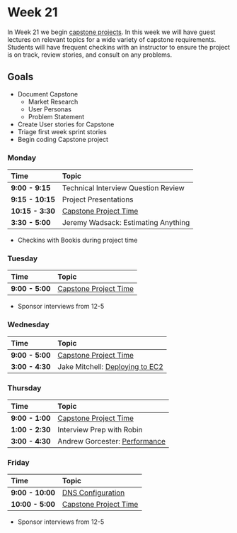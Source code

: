 # Week 21

In Week 21 we begin [capstone projects](../capstone/capstone.md). In this week
we will have guest lectures on relevant topics for a wide variety of capstone
requirements. Students will have frequent checkins with an instructor to ensure
the project is on track, review stories, and consult on any problems.

## Goals

- Document Capstone 
    - Market Research
    - User Personas
    - Problem Statement
- Create User stories for Capstone
- Triage first week sprint stories
- Begin coding Capstone project

### Monday

| Time              | Topic                                        |
|:------------------|:---------------------------------------------|
| **9:00 - 9:15**   | Technical Interview Question Review          |
| **9:15 - 10:15**  | Project Presentations          |
| **10:15 - 3:30**  | [Capstone Project Time](../capstone/capstone.md)|
| **3:30 - 5:00**   | Jeremy Wadsack: Estimating Anything  |

* Checkins with Bookis during project time

### Tuesday

| Time             | Topic                                                  |
|:-----------------|:-------------------------------------------------------|
| **9:00 - 5:00**  | [Capstone Project Time](../capstone/capstone.md)|

* Sponsor interviews from 12-5

### Wednesday

| Time            | Topic                      |
|:----------------|:---------------------------|
| **9:00 - 5:00**  | [Capstone Project Time](../capstone/capstone.md)|
| **3:00 - 4:30**   | Jake Mitchell: [Deploying to EC2](wednesday/provisioning-and-deploying-to-a-vps.md) |

### Thursday

| Time            | Topic                            |
|:----------------|:---------------------------------|
| **9:00 - 1:00**  | [Capstone Project Time](../capstone/capstone.md)|
| **1:00 - 2:30** | Interview Prep with Robin   |
| **3:00 - 4:30** | Andrew Gorcester: [Performance](http://nbviewer.ipython.org/github/andrewsg/wep_app_performance_talk/blob/master/Performance%20presentation.ipynb) |

### Friday

| Time            | Topic        |
|:----------------|:-------------|
| **9:00 - 10:00**  | [DNS Configuration](friday/dns-configuration.md)|
| **10:00 - 5:00**  | [Capstone Project Time](../capstone/capstone.md)|

* Sponsor interviews from 12-5
